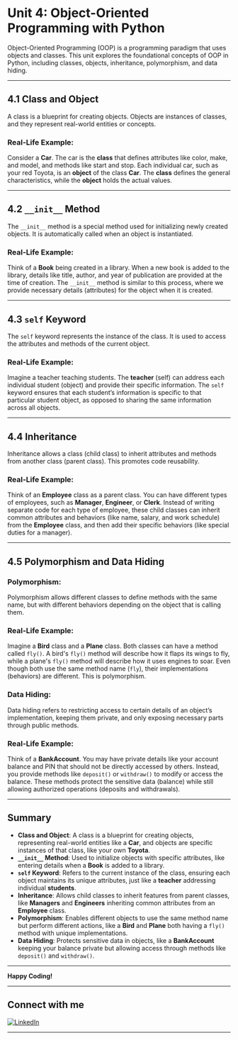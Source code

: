 # **Unit 4: Object-Oriented Programming with Python**

Object-Oriented Programming (OOP) is a programming paradigm that uses objects and classes. This unit explores the foundational concepts of OOP in Python, including classes, objects, inheritance, polymorphism, and data hiding.

---

## **4.1 Class and Object**

A class is a blueprint for creating objects. Objects are instances of classes, and they represent real-world entities or concepts.

### **Real-Life Example:**
Consider a **Car**. The car is the **class** that defines attributes like color, make, and model, and methods like start and stop. Each individual car, such as your red Toyota, is an **object** of the class **Car**. The **class** defines the general characteristics, while the **object** holds the actual values.

---

## **4.2 `__init__` Method**

The `__init__` method is a special method used for initializing newly created objects. It is automatically called when an object is instantiated.

### **Real-Life Example:**
Think of a **Book** being created in a library. When a new book is added to the library, details like title, author, and year of publication are provided at the time of creation. The `__init__` method is similar to this process, where we provide necessary details (attributes) for the object when it is created.

---

## **4.3 `self` Keyword**

The `self` keyword represents the instance of the class. It is used to access the attributes and methods of the current object.

### **Real-Life Example:**
Imagine a teacher teaching students. The **teacher** (self) can address each individual student (object) and provide their specific information. The `self` keyword ensures that each student’s information is specific to that particular student object, as opposed to sharing the same information across all objects.

---

## **4.4 Inheritance**

Inheritance allows a class (child class) to inherit attributes and methods from another class (parent class). This promotes code reusability.

### **Real-Life Example:**
Think of an **Employee** class as a parent class. You can have different types of employees, such as **Manager**, **Engineer**, or **Clerk**. Instead of writing separate code for each type of employee, these child classes can inherit common attributes and behaviors (like name, salary, and work schedule) from the **Employee** class, and then add their specific behaviors (like special duties for a manager).

---

## **4.5 Polymorphism and Data Hiding**

### **Polymorphism:**
Polymorphism allows different classes to define methods with the same name, but with different behaviors depending on the object that is calling them.

### **Real-Life Example:**
Imagine a **Bird** class and a **Plane** class. Both classes can have a method called `fly()`. A bird's `fly()` method will describe how it flaps its wings to fly, while a plane's `fly()` method will describe how it uses engines to soar. Even though both use the same method name (`fly`), their implementations (behaviors) are different. This is polymorphism.

### **Data Hiding:**
Data hiding refers to restricting access to certain details of an object’s implementation, keeping them private, and only exposing necessary parts through public methods.

### **Real-Life Example:**
Think of a **BankAccount**. You may have private details like your account balance and PIN that should not be directly accessed by others. Instead, you provide methods like `deposit()` or `withdraw()` to modify or access the balance. These methods protect the sensitive data (balance) while still allowing authorized operations (deposits and withdrawals).

---

## **Summary**

- **Class and Object**: A class is a blueprint for creating objects, representing real-world entities like a **Car**, and objects are specific instances of that class, like your own **Toyota**.
- **`__init__` Method**: Used to initialize objects with specific attributes, like entering details when a **Book** is added to a library.
- **`self` Keyword**: Refers to the current instance of the class, ensuring each object maintains its unique attributes, just like a **teacher** addressing individual **students**.
- **Inheritance**: Allows child classes to inherit features from parent classes, like **Managers** and **Engineers** inheriting common attributes from an **Employee** class.
- **Polymorphism**: Enables different objects to use the same method name but perform different actions, like a **Bird** and **Plane** both having a `fly()` method with unique implementations.
- **Data Hiding**: Protects sensitive data in objects, like a **BankAccount** keeping your balance private but allowing access through methods like `deposit()` and `withdraw()`.

---

**Happy Coding!**
<hr>

## Connect with me

[![LinkedIn](https://img.shields.io/badge/LinkedIn-Profile-blue?logo=linkedin&logoColor=white&style=flat-square)](https://www.linkedin.com/in/sushan-khatri-959248259/)
<hr>